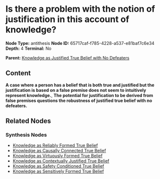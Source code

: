 # Is there a problem with the notion of justification in this account of knowledge?

**Node Type:** antithesis
**Node ID:** 65717caf-f785-4228-a537-e81baf7c6e34
**Depth:** 4
**Terminal:** No

**Parent:** [Knowledge as Justified True Belief with No Defeaters](knowledge-as-justified-true-belief-with-no-defeaters-synthesis-76d3e0b1-119b-4f02-ae11-b352d89e5abe.md)

## Content

**A case where a person has a belief that is both true and justified but the justification is based on a false premise does not seem to intuitively represent knowledge.**, **The potential for justification to be derived from false premises questions the robustness of justified true belief with no defeaters.**

## Related Nodes

### Synthesis Nodes

- [Knowledge as Reliably Formed True Belief](knowledge-as-reliably-formed-true-belief-synthesis-eb1e384d-8d4a-4ebb-9072-8adb270034f8.md)
- [Knowledge as Causally Connected True Belief](knowledge-as-causally-connected-true-belief-synthesis-d46b26c3-d255-4d9f-98d4-0bc5794a9034.md)
- [Knowledge as Virtuously Formed True Belief](knowledge-as-virtuously-formed-true-belief-synthesis-179c7308-7ad5-493d-ba8e-c20c44b64e2f.md)
- [Knowledge as Contextually Justified True Belief](knowledge-as-contextually-justified-true-belief-synthesis-c561709f-cce0-4fdf-b035-8762fc2ba228.md)
- [Knowledge as Safety Conditioned True Belief](knowledge-as-safety-conditioned-true-belief-synthesis-acbb6c83-24f8-4e9d-8b33-a1bb835cc7dc.md)
- [Knowledge as Sensitively Formed True Belief](knowledge-as-sensitively-formed-true-belief-synthesis-019b5b33-f360-410c-bb4a-5b56a5761b69.md)
